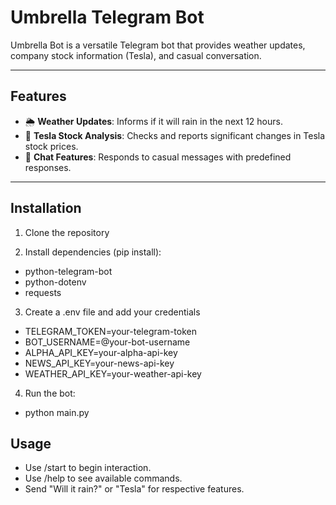 # Umbrella Telegram Bot

Umbrella Bot is a versatile Telegram bot that provides weather updates, company stock information (Tesla), and casual conversation.

---

## Features

- 🌦️ **Weather Updates**: Informs if it will rain in the next 12 hours.
- 🚀 **Tesla Stock Analysis**: Checks and reports significant changes in Tesla stock prices.
- 💬 **Chat Features**: Responds to casual messages with predefined responses.

---

## Installation

1. Clone the repository

2. Install dependencies (pip install):
- python-telegram-bot
- python-dotenv
- requests

3. Create a .env file and add your credentials
- TELEGRAM_TOKEN=your-telegram-token
- BOT_USERNAME=@your-bot-username
- ALPHA_API_KEY=your-alpha-api-key
- NEWS_API_KEY=your-news-api-key
- WEATHER_API_KEY=your-weather-api-key

4. Run the bot:
- python main.py

## Usage
- Use /start to begin interaction.
- Use /help to see available commands.
- Send "Will it rain?" or "Tesla" for respective features.
